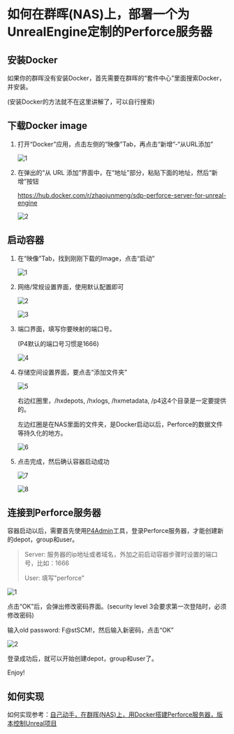 # 如何在群晖(NAS)上，部署一个为UnrealEngine定制的Perforce服务器

## 安装Docker

如果你的群晖没有安装Docker，首先需要在群晖的“套件中心”里面搜索Docker，并安装。

(安装Docker的方法就不在这里讲解了，可以自行搜索)

## 下载Docker image

1. 打开“Docker”应用，点击左侧的“映像”Tab，再点击“新增”-“从URL添加”

    ![1](images/SynologyAddImage_1.png)

2. 在弹出的“从 URL 添加”界面中，在“地址”部分，粘贴下面的地址，然后“新增”按钮

    <https://hub.docker.com/r/zhaojunmeng/sdp-perforce-server-for-unreal-engine>

    ![2](images/SynologyAddImage_2.png)

## 启动容器

1. 在“映像”Tab，找到刚刚下载的Image，点击“启动”

    ![1](images/RunningOnSynology_1.png)

2. 网络/常规设置界面，使用默认配置即可

    ![2](images/RunningOnSynology_2.png)

    ![3](images/RunningOnSynology_3.png)

3. 端口界面，填写你要映射的端口号。

    (P4默认的端口号习惯是1666)

    ![4](images/RunningOnSynology_4.png)

4. 存储空间设置界面，要点击“添加文件夹”

    ![5](images/RunningOnSynology_5.png)

    右边红圈里，/hxdepots, /hxlogs, /hxmetadata, /p4这4个目录是一定要提供的。

    左边红圈是在NAS里面的文件夹，是Docker启动以后，Perforce的数据文件等持久化的地方。

    ![6](images/RunningOnSynology_6.png)

5. 点击完成，然后确认容器启动成功

    ![7](images/RunningOnSynology_7.png)

    ![8](images/RunningOnSynology_8.png)

## 连接到Perforce服务器

容器启动以后，需要首先使用[P4Admin](https://www.perforce.com/downloads/administration-tool)工具，登录Perforce服务器，才能创建新的depot，group和user。

>Server: 服务器的ip地址或者域名，外加之前启动容器步骤时设置的端口号，比如：1666
>
>User: 填写"perforce"

![1](images/P4Admin_1.png)

点击“OK”后，会弹出修改密码界面。(security level 3会要求第一次登陆时，必须修改密码)

输入old password: F@stSCM!，然后输入新密码，点击“OK”

![2](images/P4Admin_2.png)

登录成功后，就可以开始创建depot，group和user了。

Enjoy!

## 如何实现

如何实现参考：[自己动手，在群晖(NAS)上，用Docker搭建Perforce服务器，版本控制Unreal项目](HowToSetupPerforceOnDockerForUnrealEngine.md)
